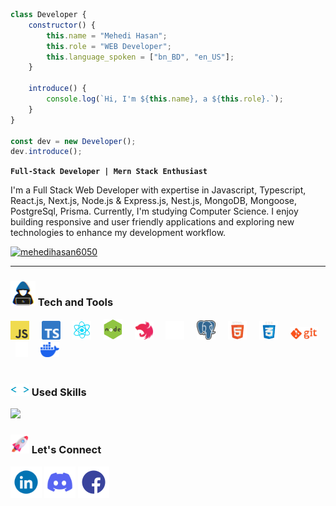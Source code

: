 ``` javascript
class Developer {
    constructor() {
        this.name = "Mehedi Hasan";
        this.role = "WEB Developer";
        this.language_spoken = ["bn_BD", "en_US"];
    }

    introduce() {
        console.log(`Hi, I'm ${this.name}, a ${this.role}.`);
    }
}

const dev = new Developer();
dev.introduce();

```
 **`Full-Stack Developer | Mern Stack Enthusiast`**

I'm a Full Stack Web Developer with expertise in Javascript, Typescript, React.js, Next.js, Node.js & Express.js, Nest.js, MongoDB, Mongoose, PostgreSql, Prisma. Currently, I'm studying Computer Science. I enjoy building responsive and user friendly applications and exploring new technologies to enhance my development workflow.


<p align="left">
    <a href="https://twitter.com/mehedihasan6050" target="blank"><img src="https://img.shields.io/twitter/follow/mehedihasan6050?logo=twitter&style=for-the-badge" alt="mehedihasan6050" /></a>  
   </p>

---

###  <img src="https://github.com/mehedihasan605/mehedihasan605/blob/main/assets/tech.gif" width="40" height="40" /> Tech and Tools

<div align="left">
 <img src="https://github.com/mehedihasan605/mehedihasan605/blob/main/assets/javascript.png" width="30"> &nbsp; &nbsp; 
 <img src="https://github.com/mehedihasan605/mehedihasan605/blob/main/assets/typescript.png" width="30"> &nbsp; &nbsp;
 <img src="https://github.com/mehedihasan605/mehedihasan605/blob/main/assets/react.gif" width="30"> &nbsp; &nbsp; 
 <img src="https://github.com/mehedihasan605/mehedihasan605/blob/main/assets/node.gif" width="30"> &nbsp; &nbsp; 
<!--  <img src="https://github.com/mehedihasan605/mehedihasan605/blob/main/assets/express.png" width="30"> &nbsp; &nbsp;  -->
 <img src="https://github.com/mehedihasan605/mehedihasan605/blob/main/assets/nest.svg" width="30"/> &nbsp; &nbsp; 
 <img src="https://github.com/mehedihasan605/mehedihasan605/blob/main/assets/mongodb.gif" width="30"> &nbsp; &nbsp; 
 <img src="https://github.com/mehedihasan605/mehedihasan605/blob/main/assets/postgresql.png" width="30"> &nbsp; &nbsp; 
 <img src="https://github.com/mehedihasan605/mehedihasan605/blob/main/assets/html.gif" width="30"> &nbsp; &nbsp; 
 <img src="https://github.com/mehedihasan605/mehedihasan605/blob/main/assets/css.gif" width="30"> &nbsp; &nbsp; 
 <img src="https://github.com/mehedihasan605/mehedihasan605/blob/main/assets/git.gif" width="45"> &nbsp; &nbsp; 
 <img src="https://github.com/mehedihasan605/mehedihasan605/blob/main/assets/Prisma.svg" width="20"> &nbsp; &nbsp; 
 <img src="https://github.com/mehedihasan605/mehedihasan605/blob/main/assets/docker.svg" width="30">
</div>


#

### <img src="https://github.com/mehedihasan605/mehedihasan605/blob/main/assets/skills.gif" alt="" width="30" height="20" /> Used Skills

![](https://github-readme-stats.vercel.app/api/top-langs/?username=mehedihasan605&theme=catppuccin_mocha&hide_border=false&include_all_commits=false&count_private=false&layout=compact)

### <img src="https://github.com/mehedihasan605/mehedihasan605/blob/main/assets/Connect.png" width="30" height="30"> Let's Connect 

 <div>
  <a href="https://www.linkedin.com" target="blank"><img src="https://github.com/mehedihasan605/mehedihasan605/blob/main/assets/linkedin.gif" width="50"></a>
  <a href="https://discord.com/channels/mehedihasan605" target="blank"><img src="https://github.com/mehedihasan605/mehedihasan605/blob/main/assets/discord.gif" width="50"></a>
  <a href="https://facebook.com/mehedihasan60500" target="blank"><img src="https://github.com/mehedihasan605/mehedihasan605/blob/main/assets/facebook.gif" width="50"></a>
 </div>

